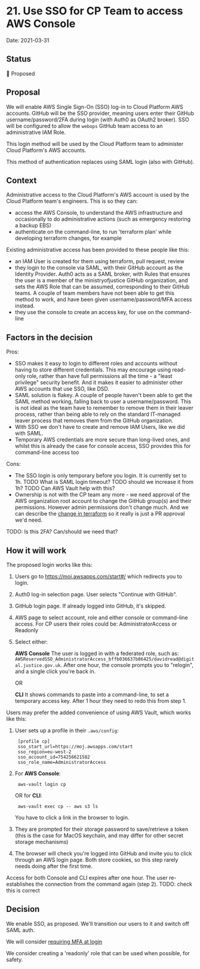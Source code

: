 # 21. Use SSO for CP Team to access AWS Console

Date: 2021-03-31

## Status

🤔 Proposed

## Proposal

We will enable AWS Single Sign-On (SSO) log-in to Cloud Platform AWS accounts. GitHub will be the SSO provider, meaning users enter their GitHub username/password/2FA during login (with Auth0 as OAuth2 broker). SSO will be configured to allow the `webops` GitHub team access to an administrative IAM Role.

This login method will be used by the Cloud Platform team to administer Cloud Platform's AWS accounts.

This method of authentication replaces using SAML login (also with GitHub).

## Context

Administrative access to the Cloud Platform's AWS account is used by the Cloud Platform team's engineers. This is so they can:

* access the AWS Console, to understand the AWS infrastructure and occasionally to do administrative actions (such as emergency restoring a backup EBS)
* authenticate on the command-line, to run 'terraform plan' while developing terraform changes, for example

Existing administrative access has been provided to these people like this:

* an IAM User is created for them using terraform, pull request, review
* they login to the console via SAML, with their GitHub account as the Identity Provider. Auth0 acts as a SAML broker, with Rules that ensures the user is a member of the ministryofjustice GitHub organization, and sets the AWS Role that can be assumed, corresponding to their GitHub teams. A couple of team members have not been able to get this method to work, and have been given username/password/MFA access instead.
* they use the console to create an access key, for use on the command-line

## Factors in the decision

Pros:

* SSO makes it easy to login to different roles and accounts without having to store different credentials. This may encourage using read-only role, rather than have full permissions all the time - a "least privilege" security benefit. And it makes it easier to administer other AWS accounts that use SSO, like DSD.
* SAML solution is flakey. A couple of people haven't been able to get the SAML method working, falling back to user a username/password. This is not ideal as the team have to remember to remove them in their leaver process, rather than being able to rely on the standard IT-managed leaver process that removes them from the GitHub organization.
* With SSO we don't have to create and remove IAM Users, like we did with SAML.
* Temporary AWS credentials are more secure than long-lived ones, and whilst this is already the case for console access, SSO provides this for command-line access too

Cons:

* The SSO login is only temporary before you login. It is currently set to 1h. TODO What is SAML login timeout? TODO should we increase it from 1h? TODO Can AWS Vault help with this?
* Ownership is not with the CP team any more - we need approval of the AWS organization root account to change the GitHub group(s) and their permissions. However admin permissions don't change much. And we can describe the [change in terraform](https://github.com/ministryofjustice/aws-root-account/blob/89c75d19663ce7d65588c3ee91cde724caba68c5/terraform/sso-admin-account-assignments.tf#L77-L86) so it really is just a PR approval we'd need.

TODO: Is this 2FA? Can/should we need that?

## How it will work

The proposed login works like this:

1. Users go to https://moj.awsapps.com/start#/ which redirects you to login.
2. Auth0 log-in selection page. User selects "Continue with GitHub".
3. GitHub login page. If already logged into GitHub, it's skipped.
4. AWS page to select account, role and either console or command-line access.
    For CP users their roles could be: AdministratorAccess or Readonly
5. Select either:

    **AWS Console** The user is logged in with a federated role, such as: `AWSReservedSSO_AdministratorAccess_bffb036637b86425/davidread@digital.justice.gov.uk`.
    After one hour, the console prompts you to "relogin", and a single click you're back in.

    OR

    **CLI** It shows commands to paste into a command-line, to set a temporary access key.
    After 1 hour they need to redo this from step 1.

Users may prefer the added convenience of using AWS Vault, which works like this:

1. User sets up a profile in their `.aws/config`:

        [profile cp]
        sso_start_url=https://moj.awsapps.com/start
        sso_region=eu-west-2
        sso_account_id=754256621582
        sso_role_name=AdministratorAccess

2. For **AWS Console**:

        aws-vault login cp

    OR for **CLI**:

        aws-vault exec cp -- aws s3 ls

    You have to click a link in the browser to login.

3. They are prompted for their storage password to save/retrieve a token (this is the case for MacOS keychain, and may differ for other secret storage mechanisms)

4. The browser will check you're logged into GitHub and invite you to click through an AWS login page. Both store cookies, so this step rarely needs doing after the first time.

Access for both Console and CLI expires after one hour. The user re-establishes the connection from the command again (step 2). TODO: check this is correct

## Decision

We enable SSO, as proposed. We'll transition our users to it and switch off SAML auth.

We will consider [requiring MFA at login](https://docs.aws.amazon.com/cli/latest/userguide/cli-configure-role.html#cli-configure-role-mfa)

We consider creating a 'readonly' role that can be used when possible, for safety.
